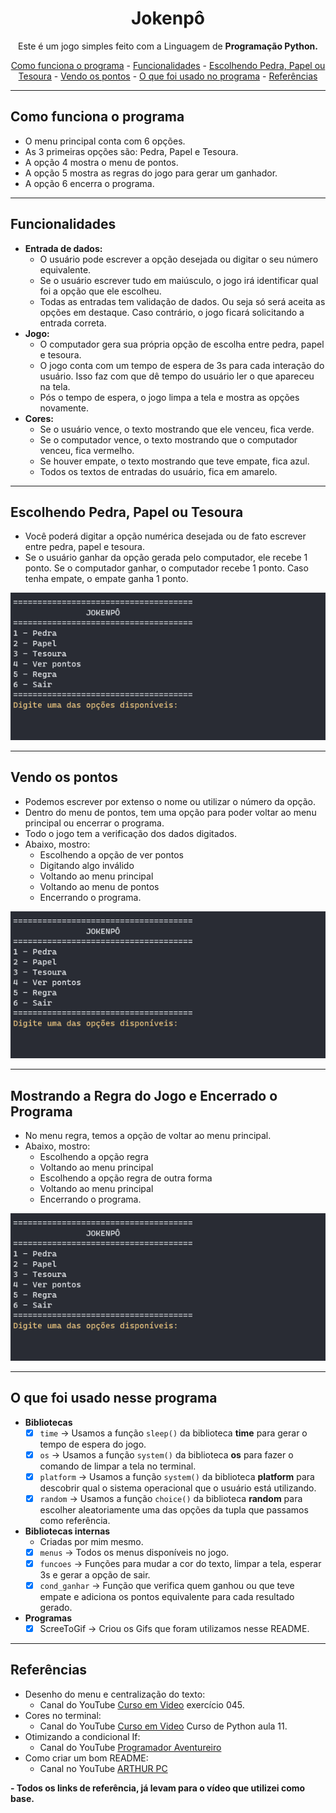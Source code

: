 <h1 align="center">Jokenpô</h1>

<p align="center">Este é um jogo simples feito com a Linguagem de <b>Programação Python.</b></p>

<p align="center">
    <a href="#como-funciona"> Como funciona o programa</a> - 
    <a href="#funcionalidades">Funcionalidades</a> -
    <a href="#escolhendo-pedra-papel-ou-tesoura">Escolhendo Pedra, Papel ou Tesoura</a> - 
    <a href="#vendo-os-pontos">Vendo os pontos</a> -
    <a href="#o-que-foi-usado-nesse-programa">O que foi usado no programa</a> -
    <a href="#referências">Referências</a>

</p>

---

## Como funciona o programa

- O menu principal conta com 6 opções.<br>
- As 3 primeiras opções são: Pedra, Papel e Tesoura.<br>
- A opção 4 mostra o menu de pontos.<br>
- A opção 5 mostra as regras do jogo para gerar um ganhador.<br>
- A opção 6 encerra o programa.

---

## Funcionalidades

- **Entrada de dados:**
  - O usuário pode escrever a opção desejada ou digitar o seu número equivalente.
  - Se o usuário escrever tudo em maiúsculo, o jogo irá identificar qual foi a opção que ele escolheu.
  - Todas as entradas tem validação de dados. Ou seja só será aceita as opções em destaque. Caso contrário, o jogo ficará solicitando a entrada correta.
- **Jogo:**
  - O computador gera sua própria opção de escolha entre pedra, papel e tesoura.
  - O jogo conta com um tempo de espera de 3s para cada interação do usuário. Isso faz com que dê tempo do usuário ler o que apareceu na tela.
  - Pós o tempo de espera, o jogo limpa a tela e mostra as opções novamente.
- **Cores:**
  - Se o usuário vence, o texto mostrando que ele venceu, fica verde.
  - Se o computador vence, o texto mostrando que o computador venceu, fica vermelho.
  - Se houver empate, o texto mostrando que teve empate, fica azul.
  - Todos os textos de entradas do usuário, fica em amarelo.

---

## Escolhendo Pedra, Papel ou Tesoura

- Você poderá digitar a opção numérica desejada ou de fato escrever entre pedra, papel e tesoura.
- Se o usuário ganhar da opção gerada pelo computador, ele recebe 1 ponto. Se o computador ganhar, o computador recebe 1 ponto. Caso tenha empate, o empate ganha 1 ponto.

<p align="center">
    <img alt="Pedra, Papel ou Tesoura" src="./arquivos/op_pedra_papel_tesoura.gif" />
</p>

---

## Vendo os pontos

- Podemos escrever por extenso o nome ou utilizar o número da opção.
- Dentro do menu de pontos, tem uma opção para poder voltar ao menu principal ou encerrar o programa.
- Todo o jogo tem a verificação dos dados digitados.
- Abaixo, mostro:
  - Escolhendo a opção de ver pontos
  - Digitando algo inválido
  - Voltando ao menu principal
  - Voltando ao menu de pontos
  - Encerrando o programa.

<p align="center">
    <img alt="Opção Ver os pontos" src="./arquivos/op_ver_pontos.gif"/>
</p>

---

## Mostrando a Regra do Jogo e Encerrado o Programa

- No menu regra, temos a opção de voltar ao menu principal.
- Abaixo, mostro:
  - Escolhendo a opção regra
  - Voltando ao menu principal
  - Escolhendo a opção regra de outra forma
  - Voltando ao menu principal
  - Encerrando o programa.
<p align="center">
    <img alt="Opção de Regra do Jogo" src="./arquivos/op_regra_do_jogo.gif">
</p>

---

## O que foi usado nesse programa

- **Bibliotecas**
  - [x] `time` -> Usamos a função `sleep()` da biblioteca **time** para gerar o tempo de espera do jogo.
  - [x] `os` -> Usamos a função `system()` da biblioteca **os** para fazer o comando de limpar a tela no terminal.
  - [x] `platform` -> Usamos a função `system()` da biblioteca **platform** para descobrir qual o sistema operacional que o usuário está utilizando.
  - [x] `random` -> Usamos a função `choice()` da biblioteca **random** para escolher aleatoriamente uma das opções  da tupla que passamos como referência.
- **Bibliotecas internas**
  - Criadas por mim mesmo.
  - [x] `menus` -> Todos os menus disponíveis no jogo.
  - [x] `funcoes` -> Funções para mudar a cor do texto, limpar a tela, esperar 3s e gerar a opção de sair. 
  - [x] `cond_ganhar` -> Função que verifica quem ganhou ou que teve empate e adiciona os pontos equivalente para cada resultado gerado.
- **Programas**
  - [x] ScreeToGif -> Criou os Gifs que foram utilizamos nesse README.

---

## Referências

- Desenho do menu e centralização do texto: 
  - Canal do YouTube [Curso em Video](https://www.youtube.com/watch?v=tapTa6KVG-A&t=894s&ab_channel=CursoemV%C3%ADdeo) exercício 045.
- Cores no terminal:
  - Canal do YouTube [Curso em Video](https://www.youtube.com/watch?v=0hBIhkcA8O8&ab_channel=CursoemV%C3%ADdeo) Curso de Python aula 11.
- Otimizando a condicional If:
  - Canal do YouTube [Programador Aventureiro](https://www.youtube.com/watch?v=uEK9DYzXEoQ&t=1069s&ab_channel=ProgramadorAventureiro)
- Como criar um bom README: 
  - Canal no YouTube [ARTHUR PC](https://www.youtube.com/watch?v=hzXNrOTM3VY&t=423s&ab_channel=ARTHURPC)

**- Todos os links de referência, já levam para o vídeo que utilizei como base.**
